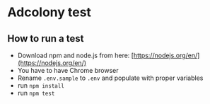 # Adcolony test
## How to run a test
- Download npm and node.js from here: [https://nodejs.org/en/](https://nodejs.org/en/) 
- You have to have Chrome browser
- Rename `.env.sample` to `.env` and populate with proper variables
- run `npm install`
- run `npm test`